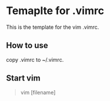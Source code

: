 # Temaplte for .vimrc
This is the template for the vim .vimrc.

## How to use
copy .vimrc to ~/.vimrc.

## Start vim
> vim [filename]

